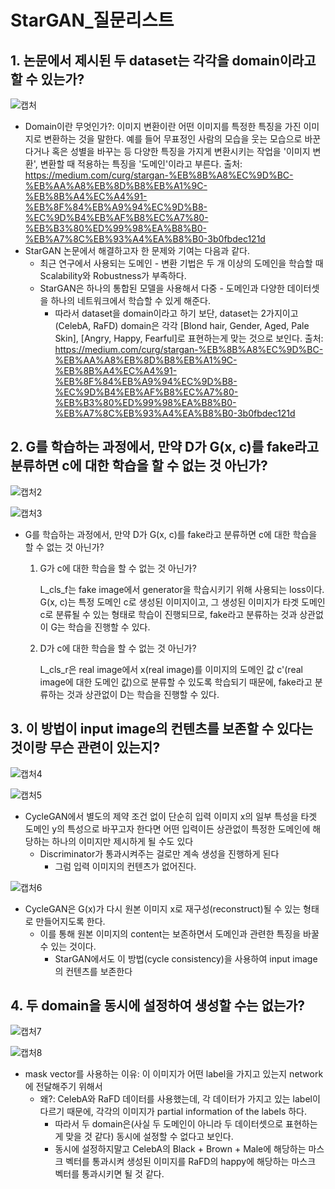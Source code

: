 # StarGAN_질문리스트

## 1. 논문에서 제시된 두 dataset는 각각을 domain이라고 할 수 있는가?

![캡처](https://user-images.githubusercontent.com/59161837/105567801-1550af00-5d78-11eb-92b9-b3ec5b856444.PNG)

- Domain이란 무엇인가?: 이미지 변환이란 어떤 이미지를 특정한 특징을 가진 이미지로 변환하는 것을 말한다. 예를 들어 무표정인 사람의 모습을 웃는 모습으로 바꾼다거나 혹은 성별을 바꾸는 등 다양한 특징을 가지게 변환시키는 작업을 '이미지 변환', 변환할 때 적용하는 특징을 '도메인'이라고 부른다. 출처: https://medium.com/curg/stargan-%EB%8B%A8%EC%9D%BC-%EB%AA%A8%EB%8D%B8%EB%A1%9C-%EB%8B%A4%EC%A4%91-%EB%8F%84%EB%A9%94%EC%9D%B8-%EC%9D%B4%EB%AF%B8%EC%A7%80-%EB%B3%80%ED%99%98%EA%B8%B0-%EB%A7%8C%EB%93%A4%EA%B8%B0-3b0fbdec121d
- StarGAN 논문에서 해결하고자 한 문제와 기여는 다음과 같다.
  - 최근 연구에서 사용되는 도메인 - 변환 기법은 두 개 이상의 도메인을 학습할 때 Scalability와 Robustness가 부족하다.
  - StarGAN은 하나의 통합된 모델을 사용해서 다중 - 도메인과 다양한 데이터셋을 하나의 네트워크에서 학습할 수 있게 해준다.
    - 따라서 dataset을 domain이라고 하기 보단, dataset는 2가지이고(CelebA, RaFD) domain은 각각 [Blond hair, Gender, Aged, Pale Skin], [Angry, Happy, Fearful]로 표현하는게 맞는 것으로 보인다. 출처: https://medium.com/curg/stargan-%EB%8B%A8%EC%9D%BC-%EB%AA%A8%EB%8D%B8%EB%A1%9C-%EB%8B%A4%EC%A4%91-%EB%8F%84%EB%A9%94%EC%9D%B8-%EC%9D%B4%EB%AF%B8%EC%A7%80-%EB%B3%80%ED%99%98%EA%B8%B0-%EB%A7%8C%EB%93%A4%EA%B8%B0-3b0fbdec121d

## 2. G를 학습하는 과정에서, 만약 D가 G(x, c)를 fake라고 분류하면 c에 대한 학습을 할 수 없는 것 아닌가?

![캡처2](https://user-images.githubusercontent.com/59161837/105568057-f3582c00-5d79-11eb-8a57-99c232d70a7d.PNG)

![캡처3](https://user-images.githubusercontent.com/59161837/105568297-96f60c00-5d7b-11eb-8f81-91f11adace87.PNG)

- G를 학습하는 과정에서, 만약 D가 G(x, c)를 fake라고 분류하면 c에 대한 학습을 할 수 없는 것 아닌가?

  1. G가 c에 대한 학습을 할 수 없는 것 아닌가?

     L_cls_f는 fake image에서 generator을 학습시키기 위해 사용되는 loss이다. G(x, c)는 특정 도메인 c로 생성된 이미지이고, 그 생성된 이미지가 타겟 도메인 c로 분류될 수 있는 형태로 학습이 진행되므로, fake라고 분류하는 것과 상관없이 G는 학습을 진행할 수 있다.

  2. D가 c에 대한 학습을 할 수 없는 것 아닌가?

     L_cls_r은 real image에서 x(real image)를 이미지의 도메인 값 c'(real image에 대한 도메인 값)으로 분류할 수 있도록 학습되기 때문에, fake라고 분류하는 것과 상관없이 D는 학습을 진행할 수 있다.



## 3. 이 방법이 input image의 컨텐츠를 보존할 수 있다는 것이랑 무슨 관련이 있는지?

![캡처4](https://user-images.githubusercontent.com/59161837/105568426-83977080-5d7c-11eb-9136-3aa357104c53.PNG)

![캡처5](https://user-images.githubusercontent.com/59161837/105568449-a88be380-5d7c-11eb-99fb-e805cd08066d.PNG)

- CycleGAN에서 별도의 제약 조건 없이 단순히 입력 이미지 x의 일부 특성을 타겟 도메인 y의 특성으로 바꾸고자 한다면 어떤 입력이든 상관없이 특정한 도메인에 해당하는 하나의 이미지만 제시하게 될 수도 있다
  - Discriminator가 통과시켜주는 걸로만 계속 생성을 진행하게 된다
    - 그럼 입력 이미지의 컨텐츠가 없어진다.

![캡처6](https://user-images.githubusercontent.com/59161837/105568475-edb01580-5d7c-11eb-9613-ff29b6ba25d4.PNG)

- CycleGAN은 G(x)가 다시 원본 이미지 x로 재구성(reconstruct)될 수 있는 형태로 만들어지도록 한다.
  - 이를 통해 원본 이미지의 content는 보존하면서 도메인과 관련한 특징을 바꿀 수 있는 것이다.
    - StarGAN에서도 이 방법(cycle consistency)을 사용하여 input image의 컨텐츠를 보존한다 

## 4. 두 domain을 동시에 설정하여 생성할 수는 없는가?

![캡처7](https://user-images.githubusercontent.com/59161837/105568539-7dee5a80-5d7d-11eb-8ed0-b99b0f929508.PNG)

![캡처8](https://user-images.githubusercontent.com/59161837/105568553-ad04cc00-5d7d-11eb-9a69-b757603ee9dd.PNG)

- mask vector를 사용하는 이유: 이 이미지가 어떤 label을 가지고 있는지 network에 전달해주기 위해서 
  - 왜?: CelebA와 RaFD 데이터를 사용했는데, 각 데이터가 가지고 있는 label이 다르기 때문에, 각각의 이미지가 partial information of the labels 하다.
    - 따라서 두 domain은(사실 두 도메인이 아니라 두 데이터셋으로 표현하는 게 맞을 것 같다) 동시에 설정할 수 없다고 보인다. 
    - 동시에 설정하지말고 CelebA의 Black + Brown + Male에 해당하는 마스크 벡터를 통과시켜 생성된 이미지를 RaFD의 happy에 해당하는 마스크 벡터를 통과시키면 될 것 같다.
